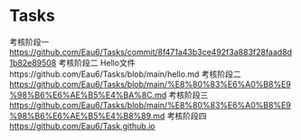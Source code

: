 # Tasks
考核阶段一 https://github.com/Eau6/Tasks/commit/8f471a43b3ce492f3a883f28faad8d1b82e89508
考核阶段二 Hello文件https://github.com/Eau6/Tasks/blob/main/hello.md
考核阶段二 https://github.com/Eau6/Tasks/blob/main/%E8%80%83%E6%A0%B8%E9%98%B6%E6%AE%B5%E4%BA%8C.md
考核阶段三 https://github.com/Eau6/Tasks/blob/main/%E8%80%83%E6%A0%B8%E9%98%B6%E6%AE%B5%E4%B8%89.md
考核阶段四 https://github.com/Eau6/Task.github.io
